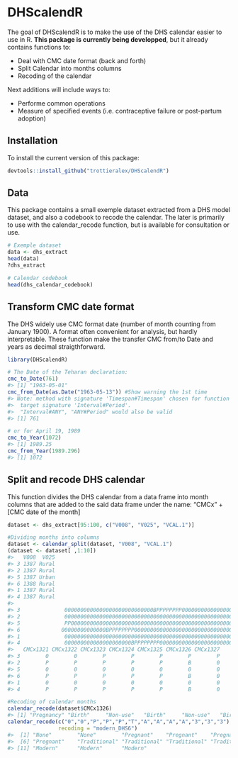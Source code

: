 
<!-- README.md is generated from README.Rmd. Please edit that file -->

# DHScalendR

<!-- badges: start -->

<!-- badges: end -->

The goal of DHScalendR is to make the use of the DHS calendar easier to
use in R. **This package is currently being developped**, but it already
contains functions to:

  - Deal with CMC date format (back and forth)
  - Split Calendar into months columns
  - Recoding of the calendar

Next additions will include ways to:

  - Performe common operations
  - Measure of specified events (i.e. contraceptive failure or
    post-partum
adoption)

## Installation

<!-- You can install the released version of DHScalendR from [CRAN](https://CRAN.R-project.org) with: -->

To install the current version of this package:

``` r
devtools::install_github("trottieralex/DHScalendR")
```

## Data

This package contains a small exemple dataset extracted from a DHS model
dataset, and also a codebook to recode the calendar. The later is
primarily to use with the calendar\_recode function, but is available
for consultation or use.

``` r
# Exemple dataset
data <- dhs_extract
head(data)
?dhs_extract

# Calendar codebook
head(dhs_calendar_codebook)
```

## Transform CMC date format

The DHS widely use CMC format date (number of month counting from
January 1900). A format often convenient for analysis, but hardly
interpretable. These function make the transfer CMC from/to Date and
years as decimal straigthforward.

``` r
library(DHScalendR)

# The Date of the Teharan declaration:
cmc_to_Date(761)
#> [1] "1963-05-01"
cmc_from_Date(as.Date("1963-05-13")) #Show warning the 1st time
#> Note: method with signature 'Timespan#Timespan' chosen for function '%/%',
#>  target signature 'Interval#Period'.
#>  "Interval#ANY", "ANY#Period" would also be valid
#> [1] 761

# or for April 19, 1989
cmc_to_Year(1072)
#> [1] 1989.25
cmc_from_Year(1989.296)
#> [1] 1072
```

## Split and recode DHS calendar

This function divides the DHS calendar from a data frame into month
columns that are added to the said data frame under the name: “CMCx” +
\[CMC date of the month\]

``` r
dataset <- dhs_extract[95:100, c("V008", "V025", "VCAL.1")]

#Dividing months into columns
dataset <- calendar_split(dataset, "V008", "VCAL.1")
(dataset <- dataset[ ,1:10])
#>   V008  V025
#> 3 1387 Rural
#> 2 1387 Rural
#> 5 1387 Urban
#> 6 1388 Rural
#> 1 1387 Rural
#> 4 1387 Rural
#>                                                                             VCAL.1
#> 3              0000000000000000000000000000BPPPPPPPP0000000000000000000BPPPPPPPP00
#> 2              0000000000000000000000000000000000000000000000000000000000000BPPPPP
#> 5              PP00000000000000000000000000000000000000000000000000000000000000000
#> 6             00000000000000BPPPPPPPP000000000000000000000000000000000000000BPPPPP
#> 1              0000000000000000000000000000000000000000000000000000000000000000000
#> 4              000000000000000000000BPPPPPPPP0000000000000000000000000000000BPPPPP
#>   CMCx1321 CMCx1322 CMCx1323 CMCx1324 CMCx1325 CMCx1326 CMCx1327
#> 3        0        0        P        P        P        P        P
#> 2        P        P        P        P        P        B        0
#> 5        0        0        0        0        0        0        0
#> 6        P        P        P        P        P        B        0
#> 1        0        0        0        0        0        0        0
#> 4        P        P        P        P        P        B        0

#Recoding of calendar months
calendar_recode(dataset$CMCx1326)
#> [1] "Pregnancy" "Birth"     "Non-use"   "Birth"     "Non-use"   "Birth"
calendar_recode(c("0","0","P","P","P","T","A","A","A","A","3","3","3"), 
                recoding = "modern_DHS6")
#>  [1] "None"        "None"        "Pregnant"    "Pregnant"    "Pregnant"   
#>  [6] "Pregnant"    "Traditional" "Traditional" "Traditional" "Traditional"
#> [11] "Modern"      "Modern"      "Modern"
```
